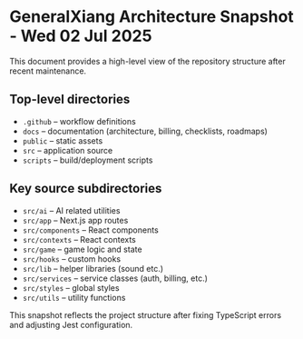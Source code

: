 # GeneralXiang Architecture Snapshot - Wed 02 Jul 2025

This document provides a high-level view of the repository structure after recent maintenance.

## Top-level directories

- `.github` – workflow definitions
- `docs` – documentation (architecture, billing, checklists, roadmaps)
- `public` – static assets
- `src` – application source
- `scripts` – build/deployment scripts

## Key source subdirectories

- `src/ai` – AI related utilities
- `src/app` – Next.js app routes
- `src/components` – React components
- `src/contexts` – React contexts
- `src/game` – game logic and state
- `src/hooks` – custom hooks
- `src/lib` – helper libraries (sound etc.)
- `src/services` – service classes (auth, billing, etc.)
- `src/styles` – global styles
- `src/utils` – utility functions

This snapshot reflects the project structure after fixing TypeScript errors and adjusting Jest configuration.
